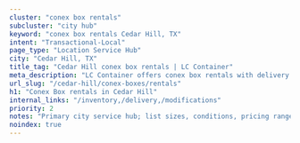 ```yaml
---
cluster: "conex box rentals"
subcluster: "city hub"
keyword: "conex box rentals Cedar Hill, TX"
intent: "Transactional-Local"
page_type: "Location Service Hub"
city: "Cedar Hill, TX"
title_tag: "Cedar Hill conex box rentals | LC Container"
meta_description: "LC Container offers conex box rentals with delivery in Cedar Hill, TX. Local. Fast quotes. Since 2003."
url_slug: "/cedar-hill/conex-boxes/rentals"
h1: "Conex Box rentals in Cedar Hill"
internal_links: "/inventory,/delivery,/modifications"
priority: 2
notes: "Primary city service hub; list sizes, conditions, pricing ranges, photos, testimonials."
noindex: true
---
```


<!-- TODO: Add unique city/inventory copy, images, and internal links here. -->
